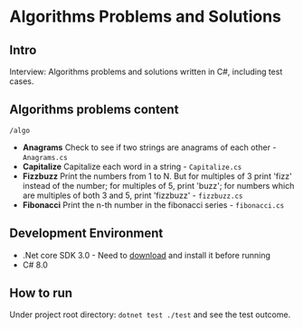 # Algorithms Problems and Solutions

## Intro

Interview: Algorithms problems and solutions written in C#, including test cases.

## Algorithms problems content 
`/algo`

- **Anagrams** Check to see if two strings are anagrams of each other - `Anagrams.cs`
- **Capitalize** Capitalize each word in a string - `Capitalize.cs`
- **Fizzbuzz** Print the numbers from 1 to N. But for multiples of 3 print 'fizz' instead of the number; for multiples of 5, print 'buzz'; for numbers which are multiples of both 3 and 5, print 'fizzbuzz' - `fizzbuzz.cs`
- **Fibonacci** Print the n-th number in the fibonacci series - `fibonacci.cs`

## Development Environment

* .Net core SDK 3.0 - Need to [download](https://dotnet.microsoft.com/download) and install it before running
* C# 8.0

## How to run

Under project root directory: `dotnet test ./test` and see the test outcome.
